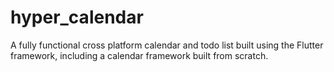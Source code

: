 # hyper_calendar

A fully functional cross platform calendar and todo list built using the Flutter framework, including a calendar framework built from scratch.


